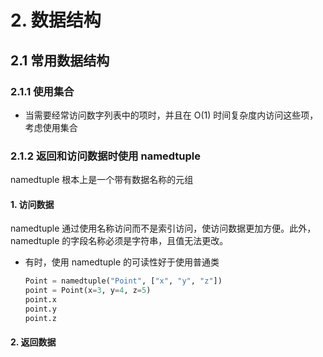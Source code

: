 # 2. 数据结构

## 2.1 常用数据结构

### 2.1.1 使用集合
* 当需要经常访问数字列表中的项时，并且在 O(1) 时间复杂度内访问这些项，考虑使用集合

### 2.1.2 返回和访问数据时使用 namedtuple
namedtuple 根本上是一个带有数据名称的元组

#### 1. 访问数据
namedtuple 通过使用名称访问而不是索引访问，使访问数据更加方便。此外，namedtuple 的字段名称必须是字符串，且值无法更改。
* 有时，使用 namedtuple 的可读性好于使用普通类
    ```Python
    Point = namedtuple("Point", ["x", "y", "z"])
    point = Point(x=3, y=4, z=5)
    point.x
    point.y
    point.z
    ```

#### 2. 返回数据
